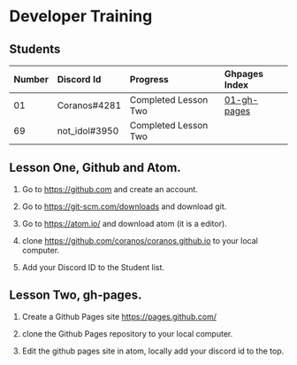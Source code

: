 # Developer Training

## Students

| Number | Discord Id    | Progress             | Ghpages Index |
|:------ |:------------- |:-------------------- |:------------- |
| 01     | Coranos#4281  | Completed Lesson Two |[01-gh-pages]  |
| 69     | not_idol#3950 | Completed Lesson Two |               |

[01-gh-pages]: https://coranos.github.io/bananos/

## Lesson One, Github and Atom.

1) Go to https://github.com and create an account.

2) Go to https://git-scm.com/downloads and download git.

3) Go to https://atom.io/ and download atom (it is a editor).

4) clone https://github.com/coranos/coranos.github.io to your local computer.

5) Add your Discord ID to the Student  list.

## Lesson Two, gh-pages.

1) Create a Github Pages site https://pages.github.com/

2) clone the Github Pages repository to your local computer.

3) Edit the github pages site in atom, locally add your discord id to the top.
